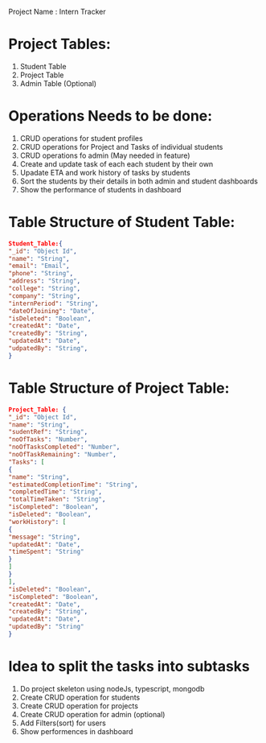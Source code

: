 Project Name : Intern Tracker

# Project Tables:

1. Student Table
2. Project Table
3. Admin Table (Optional)

# Operations Needs to be done:

1. CRUD operations for student profiles
2. CRUD operations for Project and Tasks of individual students
3. CRUD operations fo admin (May needed in feature)
4. Create and update task of each each student by their own
5. Upadate ETA and work history of tasks by students
6. Sort the students by their details in both admin and student dashboards
7. Show the performance of students in dashboard

# Table Structure of Student Table:

```json
Student_Table:{
"_id": "Object Id",
"name": "String",
"email": "Email",
"phone": "String",
"address": "String",
"college": "String",
"company": "String",
"internPeriod": "String",
"dateOfJoining": "Date",
"isDeleted": "Boolean",
"createdAt": "Date",
"createdBy": "String",
"updatedAt": "Date",
"udpatedBy": "String",
}
```

# Table Structure of Project Table:

```json
Project_Table: {
"_id": "Object Id",
"name": "String",
"sudentRef": "String",
"noOfTasks": "Number",
"noOfTasksCompleted": "Number",
"noOfTaskRemaining": "Number",
"Tasks": [
{
"name": "String",
"estimatedCompletionTime": "String",
"completedTime": "String",
"totalTimeTaken": "String",
"isCompleted": "Boolean",
"isDeleted": "Boolean",
"workHistory": [
{
"message": "String",
"updatedAt": "Date",
"timeSpent": "String"
}
]
}
],
"isDeleted": "Boolean",
"isCompleted": "Boolean",
"createdAt": "Date",
"createdBy": "String",
"updatedAt": "Date",
"updatedBy": "String"
}
```

# Idea to split the tasks into subtasks

1. Do project skeleton using nodeJs, typescript, mongodb
2. Create CRUD operation for students
3. Create CRUD operation for projects
4. Create CRUD operation for admin (optional)
5. Add Filters(sort) for users
6. Show performences in dashboard
